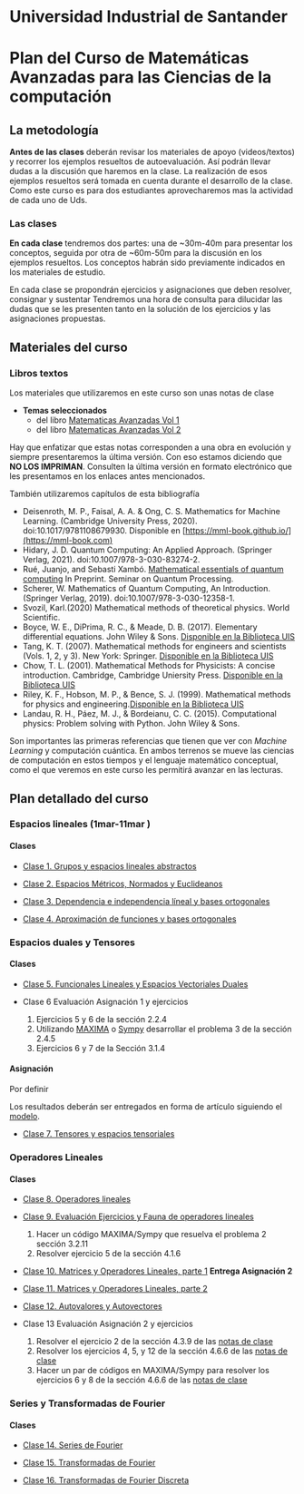 # Universidad Industrial de Santander
# Plan del Curso de Matemáticas Avanzadas para las Ciencias de la computación

<a name="metodologia"></a>
## La metodología
**Antes de las clases** deberán revisar los materiales de apoyo (videos/textos) y recorrer los ejemplos resueltos de autoevaluación. Así podrán llevar dudas a la discusión que haremos en la clase. La realización de esos ejemplos resueltos será tomada en cuenta durante el desarrollo de la clase. Como este curso es para dos estudiantes aprovecharemos mas la actividad de cada uno de Uds.

<a name="clases"></a>
### Las clases
**En cada clase** tendremos dos partes: una de ~30m-40m para presentar los conceptos, seguida por otra de ~60m-50m para la discusión en los ejemplos resueltos. Los conceptos habrán sido previamente indicados en los materiales de estudio.

En cada clase se propondrán ejercicios y asignaciones que deben resolver, consignar y sustentar Tendremos una hora de consulta para dilucidar las dudas que se les presenten tanto en la solución de los ejercicios y las asignaciones propuestas.


<a name="MaterialesCurso"></a>
## Materiales del curso

### Libros textos
Los materiales que utilizaremos en este curso son unas notas de clase
+ **Temas seleccionados**
    - del libro [Matematicas Avanzadas Vol 1](https://github.com/nunezluis/MisCursos/blob/main/MisMateriales/LibrosCapitulos/VolumenUNOshort.pdf)
    - del libro [Matematicas Avanzadas Vol 2](https://github.com/nunezluis/MisCursos/blob/main/MisMateriales/LibrosCapitulos/VolumenDOS.pdf)

Hay que enfatizar que estas notas corresponden a una obra en evolución y siempre presentaremos la última versión. Con eso estamos diciendo que **NO LOS IMPRIMAN**. Consulten la última versión en formato electrónico que les presentamos en los enlaces antes mencionados.

También utilizaremos capítulos de esta bibliografía
+ Deisenroth, M. P., Faisal, A. A. & Ong, C. S. Mathematics for Machine Learning. (Cambridge University Press, 2020). doi:10.1017/9781108679930. Disponible en [https://mml-book.github.io/](https://mml-book.com)
+ Hidary, J. D. Quantum Computing: An Applied Approach. (Springer Verlag, 2021). doi:10.1007/978-3-030-83274-2.
+ Rué, Juanjo, and Sebasti Xambó. [Mathematical essentials of quantum computing](https://web.mat.upc.edu/sebastia.xambo/QC/qc.pdf) In Preprint. Seminar on Quantum Processing.
+ Scherer, W. Mathematics of Quantum Computing, An Introduction. (Springer Verlag, 2019). doi:10.1007/978-3-030-12358-1.
+ Svozil, Karl.(2020) Mathematical methods of theoretical physics. World Scientific.
+ Boyce, W. E., DiPrima, R. C., & Meade, D. B. (2017). Elementary differential equations. John Wiley & Sons. [Disponible en la Biblioteca UIS](http://tangara.uis.edu.co)
+ Tang, K. T. (2007). Mathematical methods for engineers and scientists (Vols. 1, 2, y 3). New York: Springer. [Disponible en la Biblioteca UIS](http://tangara.uis.edu.co)
+ Chow, T. L. (2001). Mathematical Methods for Physicists: A concise introduction. Cambridge, Cambridge Uniersity Press. [Disponible en la Biblioteca UIS](http://tangara.uis.edu.co)
+ Riley, K. F., Hobson, M. P., & Bence, S. J. (1999). Mathematical methods for physics and engineering.[Disponible en la Biblioteca UIS](http://tangara.uis.edu.co)
+ Landau, R. H., Páez, M. J., & Bordeianu, C. C. (2015). Computational physics: Problem solving with Python. John Wiley & Sons.

Son importantes las primeras referencias que tienen que ver con *Machine Learning* y computación cuántica. En ambos terrenos se mueve las ciencias de computación en estos tiempos y el lenguaje matemático conceptual, como el que veremos en este curso les permitirá avanzar en las lecturas.

<a name="PlanDetallado"></a>
## Plan detallado del curso
### Espacios lineales  (1mar-11mar )
#### Clases
+ [Clase 1. Grupos y espacios lineales abstractos ](https://github.com/nunezluis/MisCursos/blob/main/MisMateriales/Clases/V1_C2_1GrupoEspVectorial.md)

+ [Clase 2. Espacios Métricos, Normados y Euclideanos](https://github.com/nunezluis/MisCursos/blob/main/MisMateriales/Clases/V1_C2_2EspMetricNorm.md)

+ [Clase 3. Dependencia e independencia líneal y bases ortogonales](https://github.com/nunezluis/MisCursos/blob/main/MisMateriales/Clases/V1_C2_3IndepLineal.md)

+ [Clase 4. Aproximación de funciones y bases ortogonales](https://github.com/nunezluis/MisCursos/blob/main/MisMateriales/Clases/V1_C2_4AproxFun.md)

### Espacios duales y Tensores
#### Clases
+ [Clase 5. Funcionales Lineales y Espacios Vectoriales Duales](https://github.com/nunezluis/MisCursos/blob/main/MisMateriales/Clases/V1_C3_1EspDuales.md)

+ Clase 6 Evaluación Asignación 1 y ejercicios
   1. Ejercicios 5 y 6 de la sección 2.2.4
   2. Utilizando [MAXIMA](https://maxima.sourceforge.io/) o [Sympy](https://scipy-lectures.org/packages/sympy.html) desarrollar el problema 3 de la sección 2.4.5
   3. Ejercicios 6 y 7 de la Sección 3.1.4

#### Asignación
Por definir

 Los resultados deberán ser entregados en forma de artículo siguiendo el [modelo](https://www.overleaf.com/read/hfqvjnjwngnp).


+ [Clase 7. Tensores y espacios tensoriales](https://github.com/nunezluis/MisCursos/blob/main/MisMateriales/Clases/V1_C3_2EspTensoriales.md)

### Operadores Lineales
#### Clases
+ [Clase 8. Operadores lineales](https://github.com/nunezluis/MisCursos/blob/main/MisMateriales/Clases/V1_C4_1OperLineales.md)

+ [Clase 9. Evaluación Ejercicios y Fauna de operadores lineales](https://github.com/nunezluis/MisCursos/blob/main/MisMateriales/Clases/V1_C4_2FaunaOperLineales.md)
    1. Hacer un código MAXIMA/Sympy que resuelva el problema 2 sección 3.2.11
    2. Resolver ejercicio 5 de la sección 4.1.6

+ [Clase 10. Matrices y Operadores Lineales, parte 1](https://github.com/nunezluis/MisCursos/blob/main/MisMateriales/Clases/V1_C4_3MatOperLineales.md) **Entrega Asignación 2**

+ [Clase 11. Matrices y Operadores Lineales, parte 2](https://github.com/nunezluis/MisCursos/blob/main/MisMateriales/Clases/V1_C4_3MatOperLineales.md)

+ [Clase 12. Autovalores y Autovectores](https://github.com/nunezluis/MisCursos/blob/main/MisMateriales/Clases/V1_C4_4AutovalAutovec.md)

+ Clase 13 Evaluación Asignación 2 y ejercicios
   1. Resolver el ejercicio 2 de la sección 4.3.9 de las [notas de clase](https://github.com/nunezluis/MisCursos/blob/main/MisMateriales/LibrosCapitulos/VolumenUNOshort.pdf)
   2. Resolver los ejercicios 4, 5, y 12  de la sección 4.6.6 de las [notas de clase](https://github.com/nunezluis/MisCursos/blob/main/MisMateriales/LibrosCapitulos/VolumenUNOshort.pdf)
   3. Hacer un par de códigos en MAXIMA/Sympy para resolver los ejercicios 6 y 8 de la sección 4.6.6 de las [notas de clase](https://github.com/nunezluis/MisCursos/blob/main/MisMateriales/LibrosCapitulos/VolumenUNOshort.pdf)

### Series y Transformadas de Fourier

#### Clases

+ [Clase 14. Series de Fourier](https://github.com/nunezluis/MisCursos/blob/main/MisMateriales/Clases/V2_C4_2SeriesFourier.md)

+ [Clase 15. Transformadas de Fourier](https://github.com/nunezluis/MisCursos/blob/main/MisMateriales/Clases/V2_C4_3TransFourier.md)

+ [Clase 16. Transformadas de Fourier Discreta](https://github.com/nunezluis/MisCursos/blob/main/MisMateriales/Clases/V2_C4_4TransDiscFourier.md)
